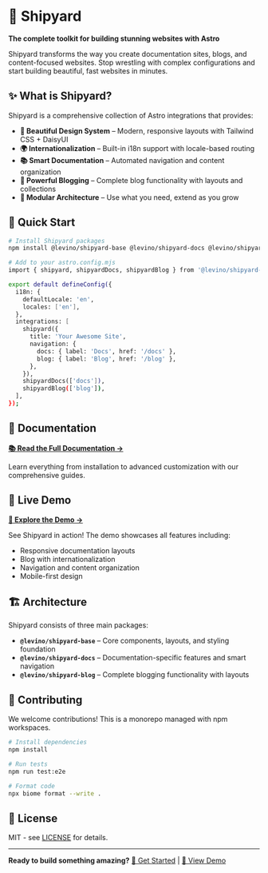 # 🚢 Shipyard

**The complete toolkit for building stunning websites with Astro**

Shipyard transforms the way you create documentation sites, blogs, and content-focused websites. Stop wrestling with complex configurations and start building beautiful, fast websites in minutes.

## ✨ What is Shipyard?

Shipyard is a comprehensive collection of Astro integrations that provides:

- **🎨 Beautiful Design System** – Modern, responsive layouts with Tailwind CSS + DaisyUI
- **🌍 Internationalization** – Built-in i18n support with locale-based routing
- **📚 Smart Documentation** – Automated navigation and content organization
- **📝 Powerful Blogging** – Complete blog functionality with layouts and collections
- **🧩 Modular Architecture** – Use what you need, extend as you grow

## 🚀 Quick Start

```bash
# Install Shipyard packages
npm install @levino/shipyard-base @levino/shipyard-docs @levino/shipyard-blog

# Add to your astro.config.mjs
import { shipyard, shipyardDocs, shipyardBlog } from '@levino/shipyard-base';

export default defineConfig({
  i18n: {
    defaultLocale: 'en',
    locales: ['en'],
  },
  integrations: [
    shipyard({
      title: 'Your Awesome Site',
      navigation: {
        docs: { label: 'Docs', href: '/docs' },
        blog: { label: 'Blog', href: '/blog' },
      },
    }),
    shipyardDocs(['docs']),
    shipyardBlog(['blog']),
  ],
});
```

## 📖 Documentation

**[📚 Read the Full Documentation →](https://shipyard.levinkeller.de)**

Learn everything from installation to advanced customization with our comprehensive guides.

## 🌟 Live Demo

**[🚀 Explore the Demo →](https://shipyard-demo.levinkeller.de)**

See Shipyard in action! The demo showcases all features including:
- Responsive documentation layouts
- Blog with internationalization
- Navigation and content organization
- Mobile-first design

## 🏗️ Architecture

Shipyard consists of three main packages:

- **`@levino/shipyard-base`** – Core components, layouts, and styling foundation
- **`@levino/shipyard-docs`** – Documentation-specific features and smart navigation  
- **`@levino/shipyard-blog`** – Complete blogging functionality with layouts

## 🤝 Contributing

We welcome contributions! This is a monorepo managed with npm workspaces.

```bash
# Install dependencies
npm install

# Run tests
npm run test:e2e

# Format code
npx biome format --write .
```

## 📄 License

MIT - see [LICENSE](LICENSE) for details.

---

**Ready to build something amazing?** [🚀 Get Started](https://shipyard-docs-levino.vercel.app) | [🌟 View Demo](https://shipyard-demo.levinkeller.de)
